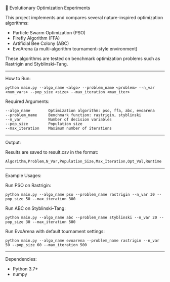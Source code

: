 🧠 Evolutionary Optimization Experiments

This project implements and compares several nature-inspired optimization algorithms:

- Particle Swarm Optimization (PSO)
- Firefly Algorithm (FFA)
- Artificial Bee Colony (ABC)
- EvoArena (a multi-algorithm tournament-style environment)

These algorithms are tested on benchmark optimization problems such as Rastrigin and Styblinski–Tang.

---------------------
How to Run:

    python main.py --algo_name <algo> --problem_name <problem> --n_var <num_vars> --pop_size <size> --max_iteration <max_iter>

Required Arguments:

    --algo_name        Optimization algorithm: pso, ffa, abc, evoarena
    --problem_name     Benchmark function: rastrigin, styblinski
    --n_var            Number of decision variables
    --pop_size         Population size
    --max_iteration    Maximum number of iterations


---------------------
Output:

Results are saved to result.csv in the format:

    Algorithm,Problem,N_Var,Population_Size,Max_Iteration,Opt_Val,Runtime

---------------------
Example Usages:

Run PSO on Rastrigin:

    python main.py --algo_name pso --problem_name rastrigin --n_var 30 --pop_size 50 --max_iteration 300

Run ABC on Styblinski–Tang:

    python main.py --algo_name abc --problem_name styblinski --n_var 20 --pop_size 30 --max_iteration 500

Run EvoArena with default tournament settings:

    python main.py --algo_name evoarena --problem_name rastrigin --n_var 50 --pop_size 60 --max_iteration 500

---------------------
Dependencies:

- Python 3.7+
- numpy